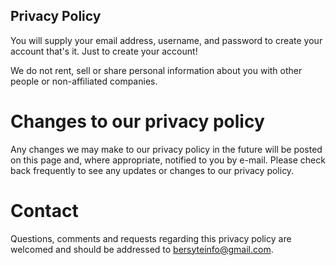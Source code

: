 ## Privacy Policy

You will supply your email address, username, and password to create your account that's it. Just to create your account! 

We do not rent, sell or share personal information about you with other people or non-affiliated companies.

# Changes to our privacy policy
Any changes we may make to our privacy policy in the future will be posted on this page and, where appropriate, notified to you by e-mail. Please check back frequently to see any updates or changes to our privacy policy.

# Contact

Questions, comments and requests regarding this privacy policy are welcomed and should be addressed to bersyteinfo@gmail.com.
